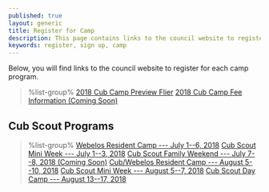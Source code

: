 ```yaml
---
published: true
layout: generic
title: Register for Camp
description: This page contains links to the council website to register to attend summer camp at Camp Workcoeman.
keywords: register, sign up, camp
---
```


Below, you will find links to the council website to register for each camp program.

> %list-group%
> <a href="{{ site.url }}/pdf/2018/2018-cub-scout-flier.pdf" class="list-group-item">2018 Cub Camp Preview Flier</a>
> <a href="{{ site.url }}/cub-scouts/fees/" class="list-group-item">2018 Cub Camp Fee Information (Coming Soon)</a>

## Cub Scout Programs

> %list-group%
> <a href="https://www.ctrivers.org/event/2018-camp-workcoeman-webelos-only-week/8284" class="list-group-item">Webelos Resident Camp --- July 1--6, 2018</a>
> <a href="https://www.ctrivers.org/event/2018-camp-workcoeman-cub-scout-mini-week-session-1/8526" class="list-group-item">Cub Scout Mini Week --- July 1--3, 2018</a>
> <a href="https://www.ctrivers.org/" class="list-group-item">Cub Scout Family Weekend --- July 7--8, 2018 (Coming Soon)</a>
> <a href="https://www.ctrivers.org/event/2018-camp-workcoeman-cub-scout-resident-camp/8302" class="list-group-item">Cub/Webelos Resident Camp --- August 5--10, 2018</a>
> <a href="https://www.ctrivers.org/event/2018-camp-workcoeman-cub-scout-mini-week-session-2/8527" class="list-group-item">Cub Scout Mini Week --- August 5--7, 2018</a>
> <a href="https://www.ctrivers.org/event/workcoeman-day-camp/8289" class="list-group-item">Cub Scout Day Camp --- August 13--17, 2018</a>

